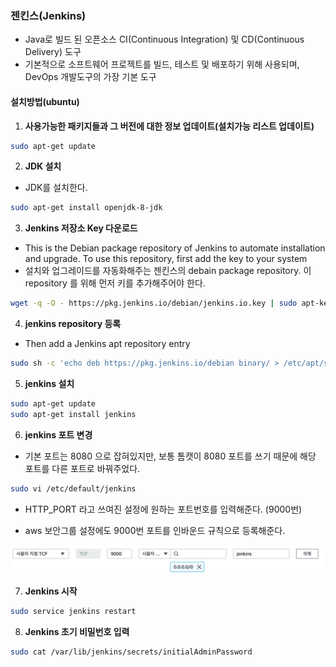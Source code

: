 ### 젠킨스(Jenkins)

* Java로 빌드 된 오픈소스 CI(Continuous Integration) 및 CD(Continuous Delivery) 도구
* 기본적으로 소프트웨어 프로젝트를 빌드, 테스트 및 배포하기 위해 사용되며, DevOps 개발도구의 가장 기본 도구

#### 설치방법(ubuntu)

1. **사용가능한 패키지들과 그 버전에 대한 정보 업데이트(설치가능 리스트 업데이트)**

```bash
sudo apt-get update
```





2. **JDK 설치**

* JDK를 설치한다.

```bash
sudo apt-get install openjdk-8-jdk
```





3. **Jenkins 저장소 Key 다운로드**

* This is the Debian package repository of Jenkins to automate installation and upgrade. To use this repository, first add the key to your system
* 설치와 업그레이드를 자동화해주는 젠킨스의 debain package repository. 이 repository 를 위해 먼저 키를 추가해주어야 한다.

```bash
wget -q -O - https://pkg.jenkins.io/debian/jenkins.io.key | sudo apt-key add -
```





4. **jenkins repository 등록**

* Then add a Jenkins apt repository entry

```bash
sudo sh -c 'echo deb https://pkg.jenkins.io/debian binary/ > /etc/apt/sources.list.d/jenkins.list'
```





5. **jenkins 설치**

```bash
sudo apt-get update
sudo apt-get install jenkins
```





6. **jenkins 포트 변경**

- 기본 포트는 8080 으로 잡혀있지만, 보통 톰캣이 8080 포트를 쓰기 때문에 해당 포트를 다른 포트로 바꿔주었다.

```bash
sudo vi /etc/default/jenkins
```

* HTTP_PORT 라고 쓰여진 설정에 원하는 포트번호를 입력해준다. (9000번)

* aws 보안그룹 설정에도 9000번 포트를 인바운드 규칙으로 등록해준다.

![ec2_port_add](../img/ec2_port_add.png)





7. **Jenkins 시작**

```bash
sudo service jenkins restart
```





8. **Jenkins 초기 비밀번호 입력**

```bash
sudo cat /var/lib/jenkins/secrets/initialAdminPassword
```

